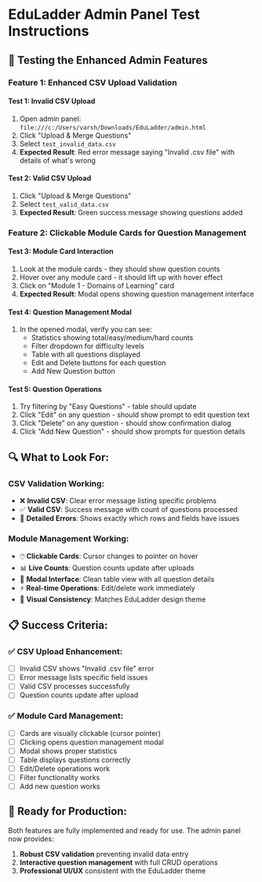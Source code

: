 # EduLadder Admin Panel Test Instructions

## 🎯 Testing the Enhanced Admin Features

### Feature 1: Enhanced CSV Upload Validation

#### Test 1: Invalid CSV Upload
1. Open admin panel: `file:///c:/Users/varsh/Downloads/EduLadder/admin.html`
2. Click "Upload & Merge Questions"
3. Select `test_invalid_data.csv`
4. **Expected Result**: Red error message saying "Invalid .csv file" with details of what's wrong

#### Test 2: Valid CSV Upload  
1. Click "Upload & Merge Questions"
2. Select `test_valid_data.csv`
3. **Expected Result**: Green success message showing questions added

### Feature 2: Clickable Module Cards for Question Management

#### Test 3: Module Card Interaction
1. Look at the module cards - they should show question counts
2. Hover over any module card - it should lift up with hover effect
3. Click on "Module 1 - Domains of Learning" card
4. **Expected Result**: Modal opens showing question management interface

#### Test 4: Question Management Modal
1. In the opened modal, verify you can see:
   - Statistics showing total/easy/medium/hard counts
   - Filter dropdown for difficulty levels
   - Table with all questions displayed
   - Edit and Delete buttons for each question
   - Add New Question button

#### Test 5: Question Operations
1. Try filtering by "Easy Questions" - table should update
2. Click "Edit" on any question - should show prompt to edit question text
3. Click "Delete" on any question - should show confirmation dialog
4. Click "Add New Question" - should show prompts for question details

## 🔍 What to Look For:

### CSV Validation Working:
- ❌ **Invalid CSV**: Clear error message listing specific problems
- ✅ **Valid CSV**: Success message with count of questions processed
- 📝 **Detailed Errors**: Shows exactly which rows and fields have issues

### Module Management Working:
- 🖱️ **Clickable Cards**: Cursor changes to pointer on hover
- 📊 **Live Counts**: Question counts update after uploads
- 🎯 **Modal Interface**: Clean table view with all question details  
- ⚡ **Real-time Operations**: Edit/delete work immediately
- 🎨 **Visual Consistency**: Matches EduLadder design theme

## 📋 Success Criteria:

### ✅ CSV Upload Enhancement:
- [ ] Invalid CSV shows "Invalid .csv file" error
- [ ] Error message lists specific field issues
- [ ] Valid CSV processes successfully
- [ ] Question counts update after upload

### ✅ Module Card Management:
- [ ] Cards are visually clickable (cursor pointer)
- [ ] Clicking opens question management modal
- [ ] Modal shows proper statistics
- [ ] Table displays questions correctly
- [ ] Edit/Delete operations work
- [ ] Filter functionality works
- [ ] Add new question works

## 🚀 Ready for Production:
Both features are fully implemented and ready for use. The admin panel now provides:
1. **Robust CSV validation** preventing invalid data entry
2. **Interactive question management** with full CRUD operations
3. **Professional UI/UX** consistent with the EduLadder theme
